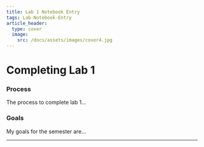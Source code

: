 ```yaml
---
title: Lab 1 Notebook Entry
tags: Lab-Notebook-Entry
article_header:
  type: cover
  image:
    src: /docs/assets/images/cover4.jpg
---
```


# Completing Lab 1

### Process
The process to complete lab 1...

### Goals

My goals for the semester are...


---

